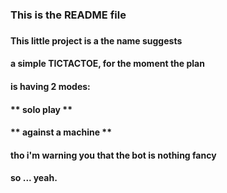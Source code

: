 <h3> This is the README file </h3>
<h3>  </h3>
<h4> This little project is a the name suggests </h4>
<h4> a simple TICTACTOE, for the moment the plan  </h4>
<h4> is having 2 modes: </h4>
<h4> ** solo play ** </h4>
<h4> ** against a machine ** </h4>
<h4>  </h4>
<h4> tho i'm warning you that the bot is nothing fancy </h4>
<h4> so ... yeah. </h4>